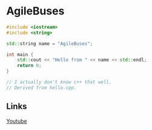 # AgileBuses
```c++
#include <iostream>
#include <string>

std::string name = "AgileBuses";

int main {
    std::cout << "Hello from " << name << std::endl;
    return 0;
}

// I actually don't know c++ that well.
// Derived from hello.cpp.
```

## Links
[Youtube](https://www.youtube.com/@agilebuses20)